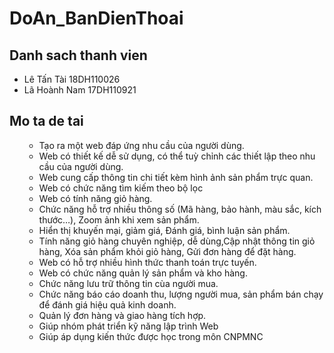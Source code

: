 # DoAn_BanDienThoai
## Danh sach thanh vien
* Lê Tấn Tài 18DH110026
* Lã Hoành Nam 17DH110921
## Mo ta de tai
<ul>
    <ul>
        <li> Tạo ra một web đáp ứng nhu cầu của người dùng. </li>
        <li> Web có thiết kế dễ sử dụng, có thể tuỳ chỉnh các thiết lập theo nhu cầu của người dùng. </li>   
        <li> Web cung cấp thông tin chi tiết kèm hình ảnh sản phẩm trực quan.</li>
        <li> Web có chức năng tìm kiếm theo bộ lọc </li>
        <li> Web có tính năng giỏ hàng. </li>
        <li> Chức năng hỗ trợ nhiều thông số (Mã hàng, bảo hành,  màu sắc, kích thước…), Zoom ảnh khi xem sản phẩm. </li>
        <li> Hiển thị khuyến mại, giảm giá, Đánh giá, bình luận sản phẩm. </li>
        <li> Tính năng giỏ hàng chuyên nghiệp, dễ dùng,Cập nhật thông tin giỏ hàng, Xóa sản phẩm khỏi giỏ hàng,  Gửi đơn hàng để đặt hàng.</li>
        <li> Web có hỗ trợ nhiều hình thức thanh toán trực tuyến. </li>
        <li> Web có chức năng quản lý  sản phẩm và kho hàng.</li>
        <li> Chức năng lưu trữ thông tin cùa người mua. </li>
        <li> Chức năng báo cáo doanh thu, lượng người mua, sản phẩm bán chạy để đánh giá hiệu quả kinh doanh. </li>
        <li> Quản lý đơn hàng và giao hàng tích hợp. </li>
        <li> Giúp nhóm phát triển kỹ năng lập trình Web </li>
        <li> Giúp áp dụng kiến thức được học trong môn CNPMNC </li>
    </ul>
</ul>
